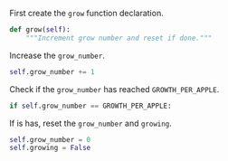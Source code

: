 <!--title={grow}-->

<!--badges={Tinkerer:60,Python:29,Software Engineering:44}-->

<!--concepts={Class Method, Class Variables, If Statements, Boolean Operators}-->

First create the `grow` function declaration.

```python
def grow(self):
    """Increment grow number and reset if done."""
```

Increase the `grow_number`.

```python
self.grow_number += 1
```

Check if the `grow_number` has reached `GROWTH_PER_APPLE`.

```python
if self.grow_number == GROWTH_PER_APPLE:
```

If is has, reset the `grow_number` and `growing`.

```python
self.grow_number = 0
self.growing = False
```

